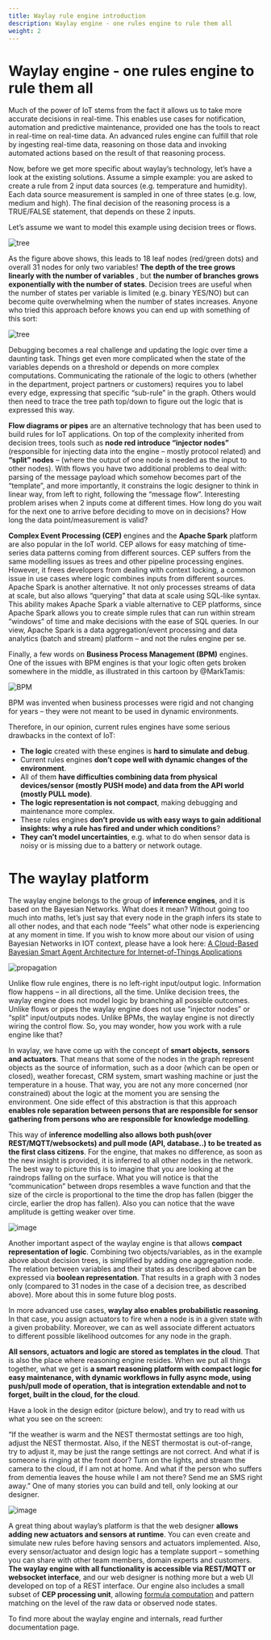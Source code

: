 ```yaml
---
title: Waylay rule engine introduction
description: Waylay engine - one rules engine to rule them all
weight: 2
---
```


# Waylay engine - one rules engine to rule them all

Much of the power of IoT stems from the fact it allows us to take more accurate decisions in real-time. This enables use cases for notification, automation and predictive maintenance, provided one has the tools to react in real-time on real-time data. An advanced rules engine can fulfill that role by ingesting real-time data, reasoning on those data and invoking automated actions based on the result of that reasoning process.

Now, before we get more specific about waylay’s technology, let’s have a look at the existing solutions. Assume a simple example: you are asked to create a rule from 2 input data sources (e.g. temperature and humidity). Each data source measurement is sampled in one of three states (e.g. low, medium and high). The final decision of the reasoning process is a TRUE/FALSE statement, that depends on these 2 inputs.

Let’s assume we want to model this example using decision trees or flows.

![tree](/usage/engine/tree.png)

As the figure above shows, this leads to 18 leaf nodes (red/green dots) and overall 31 nodes for only two variables! **The depth of the tree grows linearly with the number of variables** , but **the number of branches grows exponentially with the number of states**. Decision trees are useful when the number of states per variable is limited (e.g. binary YES/NO) but can become quite overwhelming when the number of states increases. Anyone who tried this approach before knows you can end up with something of this sort:

![tree](/usage/engine/tree.gif)

Debugging becomes a real challenge and updating the logic over time a daunting task. Things get even more complicated when the state of the variables depends on a threshold or depends on more complex computations. Communicating the rationale of the logic to others (whether in the department, project partners or customers) requires you to label every edge, expressing that specific “sub-rule” in the graph. Others would then need to trace the tree path top/down to figure out the logic that is expressed this way.

**Flow diagrams or pipes** are an alternative technology that has been used to build rules for IoT applications. On top of the complexity inherited from decision trees, tools such as **node red introduce “injector nodes”** (responsible for injecting data into the engine – mostly protocol related) and **“split” nodes** – (where the output of one node is needed as the input to other nodes). With flows you have two additional problems to deal with: parsing of the message payload which somehow becomes part of the “template”, and more importantly, it constrains the logic designer to think in linear way, from left to right, following the “message flow”. Interesting problem arises when 2 inputs come at different times. How long do you wait for the next one to arrive before deciding to move on in decisions? How long the data point/measurement is valid?

**Complex Event Processing (CEP)** engines and the **Apache Spark** platform are also popular in the IoT world. CEP allows for easy matching of time-series data patterns coming from different sources. CEP suffers from the same modelling issues as trees and other pipeline processing engines. However, it frees developers from dealing with context locking, a common issue in use cases where logic combines inputs from different sources. Apache Spark is another alternative. It not only processes streams of data at scale, but also allows “querying” that data at scale using SQL-like syntax. This ability makes Apache Spark a viable alternative to CEP platforms, since Apache Spark allows you to create simple rules that can run within stream “windows” of time and make decisions with the ease of SQL queries. In our view, Apache Spark is a data aggregation/event processing and data analytics (batch and stream) platform – and not the rules engine per se.

Finally, a few words on **Business Process Management (BPM)** engines. One of the issues with BPM engines is that your logic often gets broken somewhere in the middle, as illustrated in this cartoon by @MarkTamis:

![BPM](/usage/engine/bpm.jpg)


BPM was invented when business processes were rigid and not changing for years – they were not meant to be used in dynamic environments.

Therefore, in our opinion, current rules engines have some serious drawbacks in the context of IoT:

* **The logic** created with these engines is **hard to simulate and debug**.
* Current rules engines **don’t cope well with dynamic changes of the environment**.
* All of them **have difficulties combining data from physical devices/sensor (mostly PUSH mode) and data from the API world (mostly PULL mode)**.
* **The logic representation is not compact**, making debugging and maintenance more complex.
* These rules engines **don’t provide us with easy ways to gain additional insights: why a rule has fired and under which conditions**?
* **They can’t model uncertainties**, e.g. what to do when sensor data is noisy or is missing due to a battery or network outage.


# The waylay platform


The waylay engine belongs to the group of **inference engines**, and it is based on the Bayesian Networks. What does it mean? Without going too much into maths, let’s just say that every node in the graph infers its state to all other nodes, and that each node “feels” what other node is experiencing at any moment in time. If you wish to know more about our vision of using Bayesian Networks in IOT context, please have a look here: [A Cloud-Based Bayesian Smart Agent Architecture for Internet-of-Things Applications](http://www.slideshare.net/waylay/waylay-conference-on-cognitive-iot)

![propagation](/usage/engine/propagation1.png)

Unlike flow rule engines, there is no left-right input/output logic. Information flow happens – in all directions, all the time. Unlike decision trees, the waylay engine does not model logic by branching all possible outcomes. Unlike flows or pipes the waylay engine does not use “injector nodes” or “split” input/outputs nodes. Unlike BPMs, the waylay engine is not directly wiring the control flow. So, you may wonder, how you work with a rule engine like that?

In waylay, we have come up with the concept of **smart objects, sensors and actuators**. That means that some of the nodes in the graph represent objects as the source of information, such as a door (which can be open or closed), weather forecast, CRM system, smart washing machine or just the temperature in a house. That way, you are not any more concerned (nor constrained) about the logic at the moment you are sensing the environment. One side effect of this abstraction is that this approach **enables role separation between persons that are responsible for sensor gathering from persons who are responsible for knowledge modelling**.

This way of **inference modelling also allows both push(over REST/MQTT/websockets) and pull mode (API, database..) to be treated as the first class citizens**. For the engine, that makes no difference, as soon as the new insight is provided, it is inferred to all other nodes in the network. The best way to picture this is to imagine that you are looking at the raindrops falling on the surface. What you will notice is that the “communication” between drops resembles a wave function and that the size of the circle is proportional to the time the drop has fallen (bigger the circle, earlier the drop has fallen). Also you can notice that the wave amplitude is getting weaker over time.

![image](/usage/engine/rain_drops.gif)

Another important aspect of the waylay engine is that allows **compact representation of logic**. Combining two objects/variables, as in the example above about decision trees, is simplified by adding one aggregation node. The relation between variables and their states as described above can be expressed via **boolean representation**. That results in a graph with 3 nodes only (compared to 31 nodes in the case of a decision tree, as described above). More about this in some future blog posts.

In more advanced use cases, **waylay also enables probabilistic reasoning**. In that case, you assign actuators to fire when a node is in a given state with a given probability. Moreover, we can as well associate different actuators to different possible likelihood outcomes for any node in the graph.

**All sensors, actuators and logic are stored as templates in the cloud**. That is also the place where reasoning engine resides. When we put all things together, what we get is **a smart reasoning platform with compact logic for easy maintenance, with dynamic workflows  in fully async mode, using push/pull mode of operation, that is integration extendable and not to forget, built in the cloud, for the cloud**.

Have a look in the design editor (picture below), and try to read with us what you see on the screen:

“If the weather is warm and the NEST thermostat settings are too high, adjust the NEST thermostat. Also, if the NEST thermostat is out-of-range, try to adjust it, may be just the range settings are not correct. And what if is someone is ringing at the front door? Turn on the lights, and stream the camera to the cloud, if I am not at home. And what if the person who suffers from dementia leaves the house while I am not there? Send me an SMS right away.” One of many stories you can build and tell, only looking at our designer.

![image](/usage/engine/designer_home.png)

A great thing about waylay’s platform is that the web designer **allows adding new actuators and sensors at runtime**. You can even create and simulate new rules before having sensors and actuators implemented. Also, every sensor/actuator and design logic has a template support – something you can share with other team members, domain experts and customers. **The waylay engine with all functionality is accessible via REST/MQTT or websocket interface**, and our web designer is nothing more but a web UI developed on top of a REST interface. Our engine also includes a small subset of **CEP processing unit**, allowing [formula computation](/api/sensors-and-actuators/#function-node) and pattern matching on the level of the raw data or observed node states.

To find more about the waylay engine and internals, read further documentation page. 

